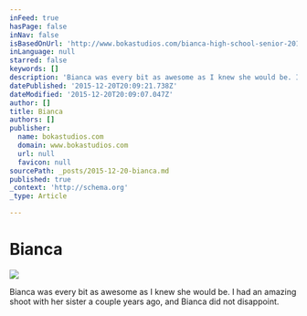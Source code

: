 ```yaml
---
inFeed: true
hasPage: false
inNav: false
isBasedOnUrl: 'http://www.bokastudios.com/bianca-high-school-senior-2016/'
inLanguage: null
starred: false
keywords: []
description: 'Bianca was every bit as awesome as I knew she would be. I had an amazing shoot with her sister a couple years ago, and Bianca did not disappoint.'
datePublished: '2015-12-20T20:09:21.738Z'
dateModified: '2015-12-20T20:09:07.047Z'
author: []
title: Bianca
authors: []
publisher:
  name: bokastudios.com
  domain: www.bokastudios.com
  url: null
  favicon: null
sourcePath: _posts/2015-12-20-bianca.md
published: true
_context: 'http://schema.org'
_type: Article

---
```

# Bianca
![](http://www.bokastudios.com/wp-content/uploads/2015/11/20151001_10.jpg)

Bianca was every bit as awesome as I knew she would be. I had an amazing shoot with her sister a couple years ago, and Bianca did not disappoint.
